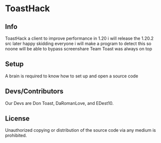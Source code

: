 # ToastHack

## Info

ToastHack a client to improve performance in 1.20 i will release the 1.20.2 src later happy skidding everyone i will make a program to detect this so noone will be able to bypass screenshare
Team Toast was always on top 

## Setup

A brain is required to know how to set up and open a source code

## Devs/Contributors

Our Devs are Don Toast, DaRomanLove, and EDest10.

## License

Unauthorized copying or distribution of the source code via any medium is prohibited.
